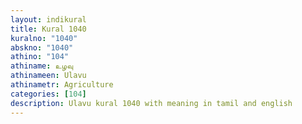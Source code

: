 ```yaml
---
layout: indikural
title: Kural 1040
kuralno: "1040"
abskno: "1040"
athino: "104"
athiname: உழவு
athinameen: Ulavu
athinametr: Agriculture
categories: [104]
description: Ulavu kural 1040 with meaning in tamil and english 
---
```


